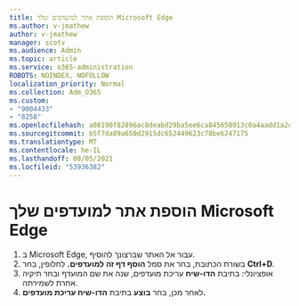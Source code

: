 ```yaml
---
title: הוספת אתר למועדפים שלך Microsoft Edge
ms.author: v-jmathew
author: v-jmathew
manager: scotv
ms.audience: Admin
ms.topic: article
ms.service: o365-administration
ROBOTS: NOINDEX, NOFOLLOW
localization_priority: Normal
ms.collection: Adm_O365
ms.custom:
- "9004433"
- "8258"
ms.openlocfilehash: a08190f82896ac8deabd29ba5ee6ca845650913c0a4aadd1a2cd3239d27b8a8d
ms.sourcegitcommit: b5f7da89a650d2915dc652449623c78be6247175
ms.translationtype: MT
ms.contentlocale: he-IL
ms.lasthandoff: 08/05/2021
ms.locfileid: "53936382"
---
```

# <a name="add-a-site-to-your-favorites-in-microsoft-edge"></a>הוספת אתר למועדפים שלך Microsoft Edge

1. ב Microsoft Edge, עבור אל האתר שברצונך להוסיף.
2. בשורת הכתובת, בחר את סמל **הוסף דף זה למועדפים.** לחלופין, בחר **Ctrl+D**.
3. אופציונלי: בתיבת **הדו-שיח** עריכת מועדפים, שנה את שם המועדף ובחר תיקיה אחרת לשמירתה.
4. לאחר מכן, בחר **בוצע** בתיבת **הדו-שיח עריכת מועדפים.**
